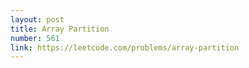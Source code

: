 ```yaml
---
layout: post
title: Array Partition
number: 561
link: https://leetcode.com/problems/array-partition
---
```

